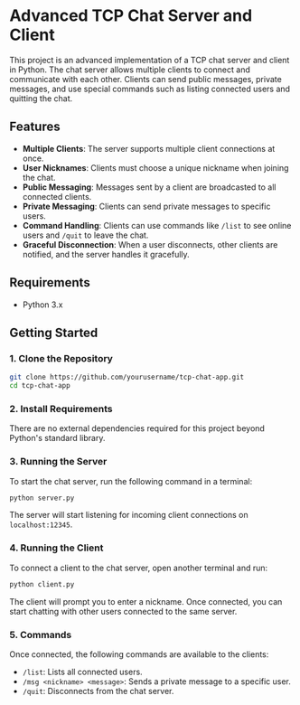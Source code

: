 
# Advanced TCP Chat Server and Client

This project is an advanced implementation of a TCP chat server and client in Python. The chat server allows multiple clients to connect and communicate with each other. Clients can send public messages, private messages, and use special commands such as listing connected users and quitting the chat.

## Features

- **Multiple Clients**: The server supports multiple client connections at once.
- **User Nicknames**: Clients must choose a unique nickname when joining the chat.
- **Public Messaging**: Messages sent by a client are broadcasted to all connected clients.
- **Private Messaging**: Clients can send private messages to specific users.
- **Command Handling**: Clients can use commands like `/list` to see online users and `/quit` to leave the chat.
- **Graceful Disconnection**: When a user disconnects, other clients are notified, and the server handles it gracefully.

## Requirements

- Python 3.x

## Getting Started

### 1. Clone the Repository

```bash
git clone https://github.com/yourusername/tcp-chat-app.git
cd tcp-chat-app
```

### 2. Install Requirements

There are no external dependencies required for this project beyond Python's standard library.

### 3. Running the Server

To start the chat server, run the following command in a terminal:

```bash
python server.py
```

The server will start listening for incoming client connections on `localhost:12345`.

### 4. Running the Client

To connect a client to the chat server, open another terminal and run:

```bash
python client.py
```

The client will prompt you to enter a nickname. Once connected, you can start chatting with other users connected to the same server.

### 5. Commands

Once connected, the following commands are available to the clients:

- `/list`: Lists all connected users.
- `/msg <nickname> <message>`: Sends a private message to a specific user.
- `/quit`: Disconnects from the chat server.
